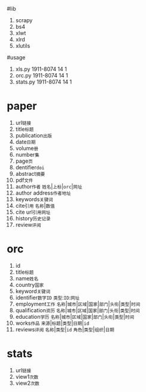 #lib
1. scrapy
2. bs4
3. xlwt
4. xlrd
5. xlutils

#usage
1. xls.py 1911-8074 14 1
2. orc.py 1911-8074 14 1
3. stats.py 1911-8074 14 1

# paper
1. url`链接`
2. title`标题`
3. publication`出版`
4. date`日期`
5. volume`册`
6. number`集`
7. page`页`
8. dentifier`doi`
9. abstract`摘要`
10. pdf`文件`
11. author`作者`
`姓名`|`上标`|`orc`|`网址`
12. author address`作者地址`
13. keywords`关键词`
14. cite`引用`
`名称`|`数值`
15. cite url`引用网址`
16. history`历史记录`
17. review`评阅`

# orc
1. id
2. title`标题`
3. name`姓名`
4. country`国家`
5. keyword`关键词`
6. identifier`数字ID`
`类型`:`ID`:`网址`
7. employment`工作`
`名称`|`城市`|`区域`|`国家`|`部门`|`头衔`|`类型`|`时间`
8. qualification`资历`
`名称`|`城市`|`区域`|`国家`|`部门`|`头衔`|`类型`|`时间`
9. education`学历`
`名称`|`城市`|`区域`|`国家`|`部门`|`头衔`|`类型`|`时间`
10. works`作品`
`来源`|`标题`|`类型`|`日期`|`id`
11. reviews`评阅`
`名称`|`类型`|`id`
`角色`|`类型`|`组织`|`日期`

# stats
1. url`链接`
2. view1`次数`
3. view2`次数`
